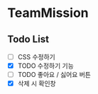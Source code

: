 # TeamMission

## Todo List 

- [ ] CSS 수정하기
- [x]  TODO 수정하기 기능
- [ ]  TODO 좋아요 / 싫어요 버튼 
- [x]  삭제 시 확인창 